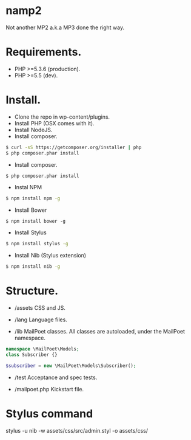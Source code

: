 # namp2

Not another MP2 a.k.a MP3 done the right way.

# Requirements.

- PHP >=5.3.6 (production).
- PHP >=5.5 (dev).

# Install.

- Clone the repo in wp-content/plugins.
- Install PHP (OSX comes with it).
- Install NodeJS.
- Install composer.
```sh
$ curl -sS https://getcomposer.org/installer | php
$ php composer.phar install
```
- Install composer.
```sh
$ php composer.phar install
```
- Instal NPM
```sh
$ npm install npm -g
```
- Install Bower
```
$ npm install bower -g
```
- Install Stylus
```sh
$ npm install stylus -g
```
- Install Nib (Stylus extension)
```sh
$ npm install nib -g
```

# Structure.

- /assets
CSS and JS.

- /lang
Language files.

- /lib
MailPoet classes. All classes are autoloaded, under the MailPoet namespace.
```php
namespace \MailPoet\Models;
class Subscriber {}
```
```php
$subscriber = new \MailPoet\Models\Subscriber();
```

- /test
Acceptance and spec tests.

- /mailpoet.php
Kickstart file.

# Stylus command
stylus -u nib -w assets/css/src/admin.styl -o assets/css/